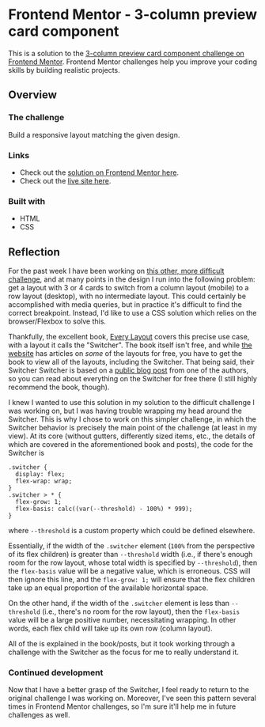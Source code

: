 # Frontend Mentor - 3-column preview card component

This is a solution to the [3-column preview card component challenge on Frontend Mentor](https://www.frontendmentor.io/challenges/3column-preview-card-component-pH92eAR2-). Frontend Mentor challenges help you improve your coding skills by building realistic projects.

## Overview

### The challenge

Build a responsive layout matching the given design.

### Links

- Check out the [solution on Frontend Mentor here](https://www.frontendmentor.io/solutions/responsive-layout-without-media-queries-Hk5KMphV9).
- Check out the [live site here](https://lyons-frontend-mentor.github.io/3-column-preview-card-component/).

### Built with

- HTML
- CSS

## Reflection

For the past week I have been working on [this other, more difficult challenge](https://www.frontendmentor.io/challenges/coffeeroasters-subscription-site-5Fc26HVY6), and at many points in the design I run into the following problem: get a layout with 3 or 4 cards to switch from a column layout (mobile) to a row layout (desktop), with no intermediate layout. This could certainly be accomplished with media queries, but in practice it's difficult to find the correct breakpoint. Instead, I'd like to use a CSS solution which relies on the browser/Flexbox to solve this. 

Thankfully, the excellent book, [Every Layout](https://every-layout.dev/) covers this precise use case, with a layout it calls the "Switcher". The book itself isn't free, and while [the website](https://every-layout.dev/layouts/) has articles on *some* of the layouts for free, you have to get the book to view all of the layouts, including the Switcher. That being said, their Switcher Switcher is based on a [public blog post](https://heydonworks.com/article/the-flexbox-holy-albatross/) from one of the authors, so you can read about everything on the Switcher for free there (I still highly recommend the book, though).

I knew I wanted to use this solution in my solution to the difficult challenge I was working on, but I was having trouble wrapping my head around the Switcher. This is why I chose to work on this simpler challenge, in which the Switcher behavior is precisely the main point of the challenge (at least in my view). At its core (without gutters, differently sized items, etc., the details of which are covered in the aforementioned book and posts), the code for the Switcher is

```
.switcher {
  display: flex;
  flex-wrap: wrap;
}
.switcher > * {
  flex-grow: 1;
  flex-basis: calc((var(--threshold) - 100%) * 999);
}
```

where `--threshold` is a custom property which could be defined elsewhere. 

Essentially, if the width of the `.switcher` element (`100%` from the perspective of its flex children) is greater than `--threshold` width (i.e., if there's enough room for the row layout, whose total width is specified by `--threshold`), then the `flex-basis` value will be a negative value, which is erroneous. CSS will then ignore this line, and the `flex-grow: 1;` will ensure that the flex children take up an equal proportion of the available horizontal space. 

On the other hand, if the width of the `.switcher` element is less than `--threshold` (i.e., there's no room for the row layout), then the `flex-basis` value will be a large positive number, necessitating wrapping. In other words, each flex child will take up its own row (column layout).

All of the  is explained in the book/posts, but it took working through a challenge with the Switcher as the focus for me to really understand it.

### Continued development

Now that I have a better grasp of the Switcher, I feel ready to return to the original challenge I was working on. Moreover, I've seen this pattern several times in Frontend Mentor challenges, so I'm sure it'll help me in future challenges as well.